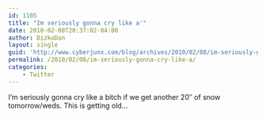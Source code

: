 ```yaml
---
id: 1105
title: "Im seriously gonna cry like a'"
date: 2010-02-08T20:37:02-04:00
author: DizkoDan
layout: single
guid: 'http://www.cyberjunx.com/blog/archives/2010/02/08/im-seriously-gonna-cry-like-a/'
permalink: /2010/02/08/im-seriously-gonna-cry-like-a/
categories:
    - Twitter
---
```


I’m seriously gonna cry like a bitch if we get another 20″ of snow tomorrow/weds. This is getting old…